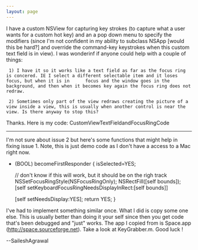 ```yaml
---
layout: page
---
```


I have a custom NSView for capturing key strokes (to capture what a user wants for a custom hot key) and an a pop down menu to specify the modifiers (since I'm not confident in my ability to subclass NSApp [would this be hard?] and override the command-key keystrokes when this custom text field is in view). I was wonderinf if anyone could help with a couple of things:

     1) I have it so it works like a text field as far as the focus ring is concered. IE I select a different selectable item and it loses focus, but when it is in      focus and the window goes in the background, and then when it becomes key again the focus ring does not redraw.

     2) Sometimes only part of the view redraws creating the picture of a view inside a view, this is usually when another control is near the view. Is there anyway to stop this?


Thanks. Here is my code: CustomViewTextFieldandFocusRingCode

----

I'm not sure about issue 2 but here's some functions that might help in fixing issue 1.  Note, this is just demo code as I don't have a access to a Mac right now.
    
- (BOOL) becomeFirstResponder
{
   isSelected=YES;
   
   // don't know if this will work, but it should be on the righ track
   NSSetFocusRingStyle(NSFocusRingOnly);
   NSRectFill([self bounds]);
   [self setKeyboardFocusRingNeedsDisplayInRect:[self bounds]]

   [self setNeedsDisplay:YES];
   return YES;
}


I've had to implement something similar once.  What I did is copy some one else.  This is usually better than doing it your self since then you get code that's been debugged and "just" works.  The app I copied from is Space.app (http://space.sourceforge.net).  Take a look at KeyGrabber.m. Good luck !

--SaileshAgrawal
